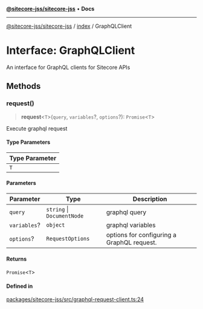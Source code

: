 [**@sitecore-jss/sitecore-jss**](../../README.md) • **Docs**

***

[@sitecore-jss/sitecore-jss](../../README.md) / [index](../README.md) / GraphQLClient

# Interface: GraphQLClient

An interface for GraphQL clients for Sitecore APIs

## Methods

### request()

> **request**\<`T`\>(`query`, `variables`?, `options`?): `Promise`\<`T`\>

Execute graphql request

#### Type Parameters

| Type Parameter |
| ------ |
| `T` |

#### Parameters

| Parameter | Type | Description |
| ------ | ------ | ------ |
| `query` | `string` \| `DocumentNode` | graphql query |
| `variables`? | `object` | graphql variables |
| `options`? | `RequestOptions` | options for configuring a GraphQL request. |

#### Returns

`Promise`\<`T`\>

#### Defined in

[packages/sitecore-jss/src/graphql-request-client.ts:24](https://github.com/Sitecore/jss/blob/e846f486ba4fde6c8c1b45e6e57475c6839dad97/packages/sitecore-jss/src/graphql-request-client.ts#L24)
